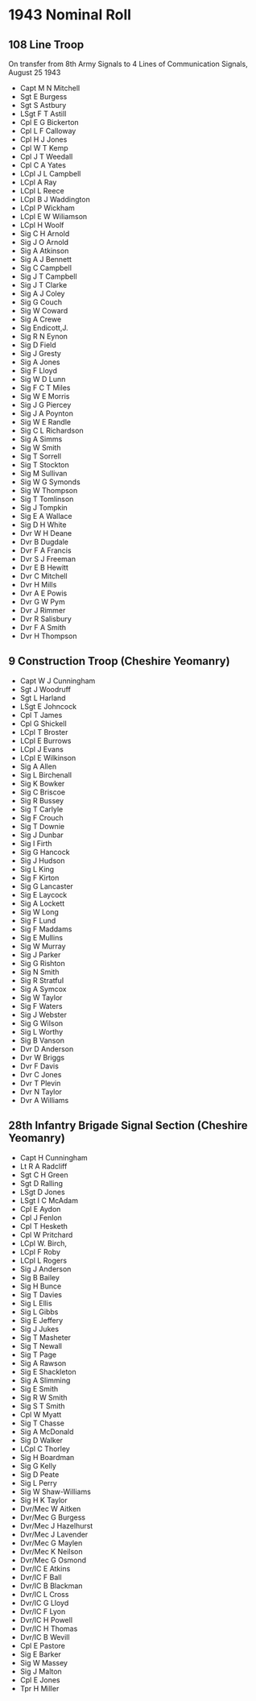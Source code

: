 # 1943 Nominal Roll

## 108 Line Troop

On transfer from 8th Army Signals to 4 Lines of Communication Signals, August 25 1943

* Capt M N Mitchell
* Sgt E Burgess
* Sgt S Astbury
* LSgt F T Astill
* Cpl E G Bickerton
* Cpl L F Calloway
* Cpl H J Jones
* Cpl W T Kemp
* Cpl J T Weedall
* Cpl C A Yates
* LCpl J L Campbell
* LCpl A Ray
* LCpl L Reece
* LCpl B J Waddington
* LCpl P Wickham
* LCpl E W WiIiamson
* LCpl H Woolf
* Sig C H Arnold
* Sig J O Arnold
* Sig A Atkinson
* Sig A J Bennett
* Sig C Campbell
* Sig J T Campbell
* Sig J T Clarke
* Sig A J Coley
* Sig G Couch
* Sig W Coward
* Sig A Crewe
* Sig Endicott,J.
* Sig R N Eynon
* Sig D Field
* Sig J Gresty
* Sig A Jones
* Sig F Lloyd
* Sig W D Lunn
* Sig F C T Miles
* Sig W E Morris
* Sig J G Piercey
* Sig J A Poynton
* Sig W E Randle
* Sig C L Richardson
* Sig A Simms
* Sig W Smith
* Sig T Sorrell
* Sig T Stockton
* Sig M Sullivan
* Sig W G Symonds
* Sig W Thompson
* Sig T Tomlinson
* Sig J Tompkin
* Sig E A Wallace
* Sig D H White
* Dvr W H Deane
* Dvr B Dugdale
* Dvr F A Francis
* Dvr S J Freeman
* Dvr E B Hewitt
* Dvr C Mitchell
* Dvr H Mills
* Dvr A E Powis
* Dvr G W Pym
* Dvr J Rimmer
* Dvr R Salisbury
* Dvr F A Smith
* Dvr H Thompson

## 9 Construction Troop (Cheshire Yeomanry)

* Capt W J Cunningham
* Sgt J Woodruff
* Sgt L Harland
* LSgt E Johncock
* Cpl T James
* Cpl G Shickell
* LCpl T Broster
* LCpl E Burrows
* LCpl J Evans
* LCpl E Wilkinson
* Sig A Allen
* Sig L Birchenall
* Sig K Bowker
* Sig C Briscoe
* Sig R Bussey
* Sig T Carlyle
* Sig F Crouch
* Sig T Downie
* Sig J Dunbar
* Sig I Firth
* Sig G Hancock
* Sig J Hudson
* Sig L King
* Sig F Kirton
* Sig G Lancaster
* Sig E Laycock
* Sig A Lockett
* Sig W Long
* Sig F Lund
* Sig F Maddams
* Sig E Mullins
* Sig W Murray
* Sig J Parker
* Sig G Rishton
* Sig N Smith
* Sig R StratfuI
* Sig A Symcox
* Sig W Taylor
* Sig F Waters
* Sig J Webster
* Sig G WiIson
* Sig L Worthy
* Sig B Vanson
* Dvr D Anderson
* Dvr W Briggs
* Dvr F Davis
* Dvr C Jones
* Dvr T Plevin
* Dvr N Taylor
* Dvr A Williams

## 28th Infantry Brigade Signal Section (Cheshire Yeomanry)

* Capt H Cunningham
* Lt R A Radcliff
* Sgt C H Green
* Sgt D Ralling
* LSgt D Jones
* LSgt I C McAdam
* Cpl E Aydon
* Cpl J Fenlon
* Cpl T Hesketh
* Cpl W Pritchard
* LCpl W. Birch,
* LCpl F Roby
* LCpl L Rogers
* Sig J Anderson
* Sig B Bailey
* Sig H Bunce
* Sig T Davies
* Sig L Ellis
* Sig L Gibbs
* Sig E Jeffery
* Sig J Jukes
* Sig T Masheter
* Sig T Newall
* Sig T Page
* Sig A Rawson
* Sig E Shackleton
* Sig A Slimming
* Sig E Smith
* Sig R W Smith
* Sig S T Smith
* Cpl W Myatt
* Sig T Chasse
* Sig A McDonald
* Sig D Walker
* LCpl C Thorley
* Sig H Boardman
* Sig G Kelly
* Sig D Peate
* Sig L Perry
* Sig W Shaw-Williams
* Sig H K Taylor
* Dvr/Mec W Aitken
* Dvr/Mec G Burgess
* Dvr/Mec J Hazelhurst
* Dvr/Mec J Lavender
* Dvr/Mec G Maylen
* Dvr/Mec K Neilson
* Dvr/Mec G Osmond
* Dvr/IC E Atkins
* Dvr/IC F Ball
* Dvr/IC B Blackman
* Dvr/IC L Cross
* Dvr/IC G Lloyd
* Dvr/IC F Lyon
* Dvr/IC H Powell
* Dvr/IC H Thomas
* Dvr/IC B Wevill
* Cpl E Pastore
* Sig E Barker
* Sig W Massey
* Sig J Malton
* Cpl E Jones
* Tpr H Miller
